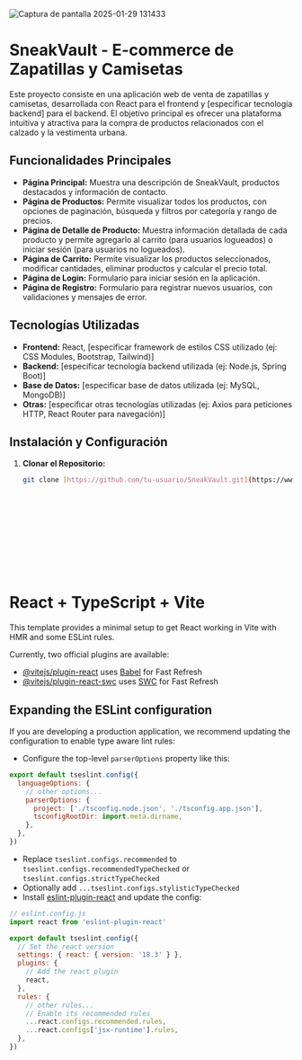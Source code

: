 ![Captura de pantalla 2025-01-29 131433](https://github.com/user-attachments/assets/b634aef3-5447-4f60-aa16-42bf58023d9b)

# SneakVault - E-commerce de Zapatillas y Camisetas

Este proyecto consiste en una aplicación web de venta de zapatillas y camisetas, desarrollada con React para el frontend y [especificar tecnología backend] para el backend. El objetivo principal es ofrecer una plataforma intuitiva y atractiva para la compra de productos relacionados con el calzado y la vestimenta urbana.

## Funcionalidades Principales

- **Página Principal:** Muestra una descripción de SneakVault, productos destacados y información de contacto.
- **Página de Productos:** Permite visualizar todos los productos, con opciones de paginación, búsqueda y filtros por categoría y rango de precios.
- **Página de Detalle de Producto:** Muestra información detallada de cada producto y permite agregarlo al carrito (para usuarios logueados) o iniciar sesión (para usuarios no logueados).
- **Página de Carrito:** Permite visualizar los productos seleccionados, modificar cantidades, eliminar productos y calcular el precio total.
- **Página de Login:** Formulario para iniciar sesión en la aplicación.
- **Página de Registro:** Formulario para registrar nuevos usuarios, con validaciones y mensajes de error.

## Tecnologías Utilizadas

- **Frontend:** React, [especificar framework de estilos CSS utilizado (ej: CSS Modules, Bootstrap, Tailwind)]
- **Backend:** [especificar tecnología backend utilizada (ej: Node.js, Spring Boot)]
- **Base de Datos:** [especificar base de datos utilizada (ej: MySQL, MongoDB)]
- **Otras:** [especificar otras tecnologías utilizadas (ej: Axios para peticiones HTTP, React Router para navegación)]

## Instalación y Configuración

1. **Clonar el Repositorio:**
   ```bash
   git clone [https://github.com/tu-usuario/SneakVault.git](https://www.google.com/search?q=https://github.com/tu-usuario/SneakVault.git)













# React + TypeScript + Vite

This template provides a minimal setup to get React working in Vite with HMR and some ESLint rules.

Currently, two official plugins are available:

- [@vitejs/plugin-react](https://github.com/vitejs/vite-plugin-react/blob/main/packages/plugin-react/README.md) uses [Babel](https://babeljs.io/) for Fast Refresh
- [@vitejs/plugin-react-swc](https://github.com/vitejs/vite-plugin-react-swc) uses [SWC](https://swc.rs/) for Fast Refresh

## Expanding the ESLint configuration

If you are developing a production application, we recommend updating the configuration to enable type aware lint rules:

- Configure the top-level `parserOptions` property like this:

```js
export default tseslint.config({
  languageOptions: {
    // other options...
    parserOptions: {
      project: ['./tsconfig.node.json', './tsconfig.app.json'],
      tsconfigRootDir: import.meta.dirname,
    },
  },
})
```

- Replace `tseslint.configs.recommended` to `tseslint.configs.recommendedTypeChecked` or `tseslint.configs.strictTypeChecked`
- Optionally add `...tseslint.configs.stylisticTypeChecked`
- Install [eslint-plugin-react](https://github.com/jsx-eslint/eslint-plugin-react) and update the config:

```js
// eslint.config.js
import react from 'eslint-plugin-react'

export default tseslint.config({
  // Set the react version
  settings: { react: { version: '18.3' } },
  plugins: {
    // Add the react plugin
    react,
  },
  rules: {
    // other rules...
    // Enable its recommended rules
    ...react.configs.recommended.rules,
    ...react.configs['jsx-runtime'].rules,
  },
})
```
